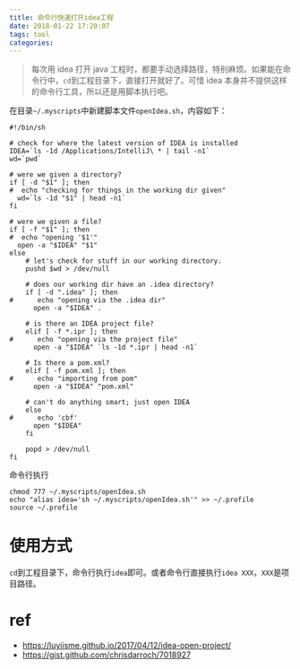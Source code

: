 ```yaml
---
title: 命令行快速打开idea工程
date: 2018-01-22 17:20:07
tags: tool
categories:
---
```


> 每次用 idea 打开 java 工程时，都要手动选择路径，特别麻烦。如果能在命令行中，`cd`到工程目录下，直接打开就好了。可惜 idea 本身并不提供这样的命令行工具，所以还是用脚本执行吧。

在目录`~/.myscripts`中新建脚本文件`openIdea.sh`，内容如下：

```shell
#!/bin/sh

# check for where the latest version of IDEA is installed
IDEA=`ls -1d /Applications/IntelliJ\ * | tail -n1`
wd=`pwd`

# were we given a directory?
if [ -d "$1" ]; then
#  echo "checking for things in the working dir given"
  wd=`ls -1d "$1" | head -n1`
fi

# were we given a file?
if [ -f "$1" ]; then
#  echo "opening '$1'"
  open -a "$IDEA" "$1"
else
    # let's check for stuff in our working directory.
    pushd $wd > /dev/null

    # does our working dir have an .idea directory?
    if [ -d ".idea" ]; then
#      echo "opening via the .idea dir"
      open -a "$IDEA" .

    # is there an IDEA project file?
    elif [ -f *.ipr ]; then
#      echo "opening via the project file"
      open -a "$IDEA" `ls -1d *.ipr | head -n1`

    # Is there a pom.xml?
    elif [ -f pom.xml ]; then
#      echo "importing from pom"
      open -a "$IDEA" "pom.xml"

    # can't do anything smart; just open IDEA
    else
#      echo 'cbf'
      open "$IDEA"
    fi

    popd > /dev/null
fi
```

命令行执行

```shell
chmod 777 ~/.myscripts/openIdea.sh
echo "alias idea='sh ~/.myscripts/openIdea.sh'" >> ~/.profile
source ~/.profile
```

# 使用方式

`cd`到工程目录下，命令行执行`idea`即可。或者命令行直接执行`idea XXX`，`XXX`是项目路径。

# ref

* <https://luyiisme.github.io/2017/04/12/idea-open-project/>
* <https://gist.github.com/chrisdarroch/7018927>
